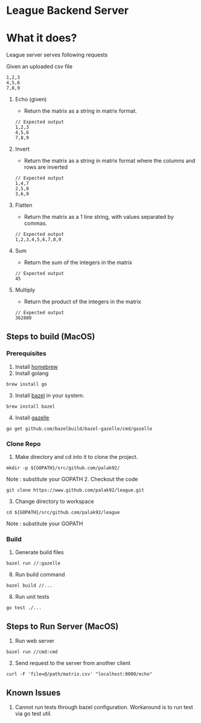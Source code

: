 # League Backend Server

# What it does?
League server serves following requests

Given an uploaded csv file
```
1,2,3
4,5,6
7,8,9
```

1. Echo (given)
    - Return the matrix as a string in matrix format.
    
    ```
    // Expected output
    1,2,3
    4,5,6
    7,8,9
    ``` 
2. Invert
    - Return the matrix as a string in matrix format where the columns and rows are inverted
    ```
    // Expected output
    1,4,7
    2,5,8
    3,6,9
    ``` 
3. Flatten
    - Return the matrix as a 1 line string, with values separated by commas.
    ```
    // Expected output
    1,2,3,4,5,6,7,8,9
    ``` 
4. Sum
    - Return the sum of the integers in the matrix
    ```
    // Expected output
    45
    ``` 
5. Multiply
    - Return the product of the integers in the matrix
    ```
    // Expected output
    362880
    ``` 

## Steps to build (MacOS)
### Prerequisites
1. Install [homebrew](https://brew.sh)
2. Install golang
```
brew install go
```
3. Install [bazel](https://bazel.build/install) in your system.
```
brew install bazel
```
4. Install [gazelle](https://github.com/bazelbuild/bazel-gazelle/blob/15828e8077542449fea13491bcb2e404a12412fd/README.rst#running-gazelle-with-bazel)
```
go get github.com/bazelbuild/bazel-gazelle/cmd/gazelle
```

### Clone Repo
1. Make directory and cd into it to clone the project.
```
mkdir -p ${GOPATH}/src/github.com/palak92/ 
```
Note : substitute your GOPATH
2. Checkout the code
```
git clone https://www.github.com/palak92/league.git
```
3. Change directory to workspace
```
cd ${GOPATH}/src/github.com/palak92/league
```
Note : substitute your GOPATH

### Build
1. Generate build files
```
bazel run //:gazelle
```
8. Run build command
```
bazel build //...
```
8. Run unit tests
```
go test ./...
```

## Steps to Run Server (MacOS)
1. Run web server
```
bazel run //cmd:cmd
```
2. Send request to the server from another client
```
curl -F 'file=@/path/matrix.csv' "localhost:8080/echo"
```

## Known Issues
1. Cannot run tests through bazel configuration. Workaround is to run test via go test util.